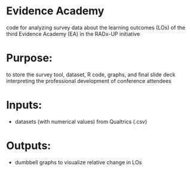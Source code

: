 # Evidence Academy
code for analyzing survey data about the learning outcomes (LOs) of the third Evidence Academy (EA) in the RADx-UP initiative

# Purpose:
to store the survey tool, dataset, R code, graphs, and final slide deck interpreting the professional development of conference attendees

# Inputs:
+ datasets (with numerical values) from Qualtrics (.csv)

# Outputs:
+ dumbbell graphs to visualize relative change in LOs
